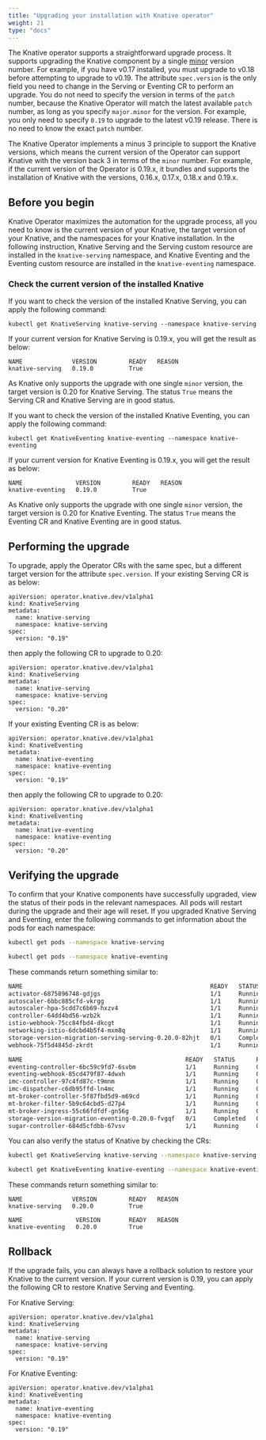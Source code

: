 ```yaml
---
title: "Upgrading your installation with Knative operator"
weight: 21
type: "docs"
---
```


The Knative operator supports a straightforward upgrade process. It supports upgrading the Knative component
by a single [minor](https://semver.org/) version number. For example, if you have v0.17 installed, you must upgrade to
v0.18 before attempting to upgrade to v0.19. The attribute `spec.version` is the only field you need to change in the
Serving or Eventing CR to perform an upgrade. You do not need to specify the version in terms of the `patch` number,
because the Knative Operator will match the latest available `patch` number, as long as you specify `major.minor` for
the version. For example, you only need to specify `0.19` to upgrade to the latest v0.19 release. There is no need to
know the exact `patch` number.

The Knative Operator implements a minus 3 principle to support the Knative versions, which means the current version
of the Operator can support Knative with the version back 3 in terms of the `minor` number. For example, if the
current version of the Operator is 0.19.x, it bundles and supports the installation of Knative with the versions,
0.16.x, 0.17.x, 0.18.x and 0.19.x.

## Before you begin

Knative Operator maximizes the automation for the upgrade process, all you need to know is the current version of your
Knative, the target version of your Knative, and the namespaces for your Knative installation. In the
following instruction, Knative Serving and the Serving custom resource are installed in the `knative-serving` namespace,
and  Knative Eventing and the Eventing custom resource are installed in the `knative-eventing` namespace.

### Check the current version of the installed Knative

If you want to check the version of the installed Knative Serving, you can apply the following command:

```
kubectl get KnativeServing knative-serving --namespace knative-serving
```

If your current version for Knative Serving is 0.19.x, you will get the result as below:

```
NAME              VERSION         READY   REASON
knative-serving   0.19.0          True
```

As Knative only supports the upgrade with one single `minor` version, the target version is 0.20 for Knative Serving.
The status `True` means the Serving CR and Knative Serving are in good status.

If you want to check the version of the installed Knative Eventing, you can apply the following command:

```
kubectl get KnativeEventing knative-eventing --namespace knative-eventing
```

If your current version for Knative Eventing is 0.19.x, you will get the result as below:

```
NAME               VERSION         READY   REASON
knative-eventing   0.19.0          True
```

As Knative only supports the upgrade with one single `minor` version, the target version is 0.20 for Knative Eventing.
The status `True` means the Eventing CR and Knative Eventing are in good status.

## Performing the upgrade

To upgrade, apply the Operator CRs with the same spec, but a different target version for the attribute `spec.version`.
If your existing Serving CR is as below:

```
apiVersion: operator.knative.dev/v1alpha1
kind: KnativeServing
metadata:
  name: knative-serving
  namespace: knative-serving
spec:
  version: "0.19"
```

then apply the following CR to upgrade to 0.20:

```
apiVersion: operator.knative.dev/v1alpha1
kind: KnativeServing
metadata:
  name: knative-serving
  namespace: knative-serving
spec:
  version: "0.20"
```

If your existing Eventing CR is as below:

```
apiVersion: operator.knative.dev/v1alpha1
kind: KnativeEventing
metadata:
  name: knative-eventing
  namespace: knative-eventing
spec:
  version: "0.19"
```

then apply the following CR to upgrade to 0.20:

```
apiVersion: operator.knative.dev/v1alpha1
kind: KnativeEventing
metadata:
  name: knative-eventing
  namespace: knative-eventing
spec:
  version: "0.20"
```

## Verifying the upgrade

To confirm that your Knative components have successfully upgraded, view the status of their pods in the relevant namespaces.
All pods will restart during the upgrade and their age will reset.
If you upgraded Knative Serving and Eventing, enter the following commands to get information about the pods for each namespace:

```bash
kubectl get pods --namespace knative-serving
```

```bash
kubectl get pods --namespace knative-eventing
```

These commands return something similar to:

```bash
NAME                                                     READY   STATUS      RESTARTS   AGE
activator-6875896748-gdjgs                               1/1     Running     0          58s
autoscaler-6bbc885cfd-vkrgg                              1/1     Running     0          57s
autoscaler-hpa-5cdd7c6b69-hxzv4                          1/1     Running     0          55s
controller-64dd4bd56-wzb2k                               1/1     Running     0          57s
istio-webhook-75cc84fbd4-dkcgt                           1/1     Running     0          50s
networking-istio-6dcbd4b5f4-mxm8q                        1/1     Running     0          51s
storage-version-migration-serving-serving-0.20.0-82hjt   0/1     Completed   0          50s
webhook-75f5d4845d-zkrdt                                 1/1     Running     0          56s
```

```bash
NAME                                              READY   STATUS      RESTARTS   AGE
eventing-controller-6bc59c9fd7-6svbm              1/1     Running     0          38s
eventing-webhook-85cd479f87-4dwxh                 1/1     Running     0          38s
imc-controller-97c4fd87c-t9mnm                    1/1     Running     0          33s
imc-dispatcher-c6db95ffd-ln4mc                    1/1     Running     0          33s
mt-broker-controller-5f87fbd5d9-m69cd             1/1     Running     0          32s
mt-broker-filter-5b9c64cbd5-d27p4                 1/1     Running     0          32s
mt-broker-ingress-55c66fdfdf-gn56g                1/1     Running     0          32s
storage-version-migration-eventing-0.20.0-fvgqf   0/1     Completed   0          31s
sugar-controller-684d5cfdbb-67vsv                 1/1     Running     0          31s
```

You can also verify the status of Knative by checking the CRs:

```bash
kubectl get KnativeServing knative-serving --namespace knative-serving
```

```bash
kubectl get KnativeEventing knative-eventing --namespace knative-eventing
```

These commands return something similar to:

```
NAME              VERSION         READY   REASON
knative-serving   0.20.0          True
```

```
NAME               VERSION        READY   REASON
knative-eventing   0.20.0         True
```

## Rollback

If the upgrade fails, you can always have a rollback solution to restore your Knative to the current version. If your
current version is 0.19, you can apply the following CR to restore Knative Serving and Eventing.

For Knative Serving:
```
apiVersion: operator.knative.dev/v1alpha1
kind: KnativeServing
metadata:
  name: knative-serving
  namespace: knative-serving
spec:
  version: "0.19"
```

For Knative Eventing:

```
apiVersion: operator.knative.dev/v1alpha1
kind: KnativeEventing
metadata:
  name: knative-eventing
  namespace: knative-eventing
spec:
  version: "0.19"
```
